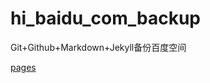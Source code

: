 hi_baidu_com_backup
===================

Git+Github+Markdown+Jekyll备份百度空间  

[pages](https://pengjunlong.github.io/hi_baidu_com_backup)
